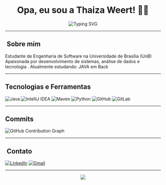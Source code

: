 <h1 align="center">Opa, eu sou a Thaiza Weert! 👩‍💻</h1>

<p align="center">
  <img src="https://readme-typing-svg.herokuapp.com?font=Fira+;Code&size=24&duration=3000&pause=1000&center=true&vCenter=true&width=435&lines=Desenvolvedora+de+Sistemas;Software+Engineering+;Apaixonada+por+Tecnologia" 
    alt="Typing SVG" 
</p>

---

## ​ Sobre mim

Estudante de Engenharia de Software na Universidade de Brasília (UnB)  
Apaixonada por desenvolvimento de sistemas, análise de dados e tecnologia .
Atualmente estudando: JAVA em Back 

---

##  Tecnologias e Ferramentas

![Java](https://img.shields.io/badge/Java-007396?logo=java&logoColor=white)
![IntelliJ IDEA](https://img.shields.io/badge/IntelliJ%20IDEA-000000?logo=intellijidea&logoColor=white)
![Maven](https://img.shields.io/badge/Maven-C71A36?logo=apachemaven&logoColor=white)
![Python](https://img.shields.io/badge/Python-3776AB?logo=python&logoColor=white)
![GitHub](https://img.shields.io/badge/GitHub-181717?logo=github&logoColor=white)
![GitLab](https://img.shields.io/badge/GitLab-FC6D26?logo=gitlab&logoColor=white)

---

##  Commits

![GitHub Contribution Graph](https://github-readme-activity-graph.vercel.app/graph?username=Thaizaweert&bg_color=ffffff&color=000000&line=000000&point=000000&area=true&hide_border=true)

---

## ​ Contato

[![LinkedIn](https://img.shields.io/badge/-Thaiza%20R.-blue?style=for-the-badge&logo=linkedin&logoColor=white)](https://linkedin.com/in/ThaizaWeert)
[![Gmail](https://img.shields.io/badge/-thaizaweert@gmail.com-D14836?style=for-the-badge&logo=gmail&logoColor=white)](mailto:thaizaweert@gmail.com)

---

<p align="center">
  <img src="https://capsule-render.vercel.app/api?type=waving&color=gradient&height=100&section=footer"/>
</p>

